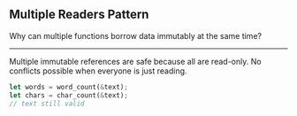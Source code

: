 ## Multiple Readers Pattern

Why can multiple functions borrow data immutably at the same time?

---

Multiple immutable references are safe because all are read-only. No conflicts possible when everyone is just reading.

```rust
let words = word_count(&text);
let chars = char_count(&text);
// text still valid
```

